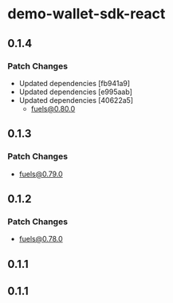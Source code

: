 # demo-wallet-sdk-react

## 0.1.4

### Patch Changes

- Updated dependencies [fb941a9]
- Updated dependencies [e995aab]
- Updated dependencies [40622a5]
  - fuels@0.80.0

## 0.1.3

### Patch Changes

- fuels@0.79.0

## 0.1.2

### Patch Changes

- fuels@0.78.0

## 0.1.1

## 0.1.1
